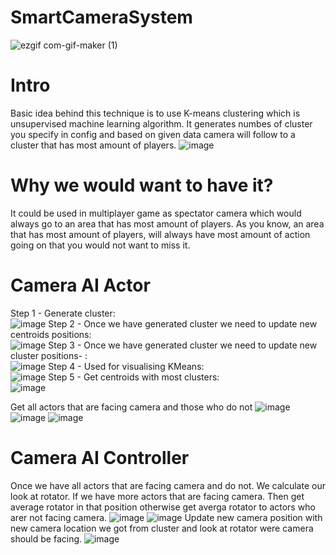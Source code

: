 # SmartCameraSystem
![ezgif com-gif-maker (1)](https://user-images.githubusercontent.com/10357361/214292268-a8a1c4e3-bec3-472a-bdbf-f523417304ea.gif)

# Intro
Basic idea behind this technique is to use  K-means clustering which is unsupervised machine learning algorithm.
It generates  numbes of cluster you specify in config and based  on given data camera will follow to a cluster that has most amount of players.
![image](https://user-images.githubusercontent.com/10357361/214296235-6800bf13-aaf0-4f19-a856-d986c05a288e.png)

# Why we would want to have it?
It could be  used in multiplayer game as spectator camera which would always go to an area that has most amount of players. As you know, an area that has most amount of players, will always have most amount of action going on that you would not want to miss it.


# Camera AI Actor
Step 1 - Generate cluster: <br />
![image](https://user-images.githubusercontent.com/10357361/214280513-5271e54a-bea4-4698-9f55-80ffc9411420.png)
Step 2 - Once we have generated cluster we need to update new centroids positions: <br />
![image](https://user-images.githubusercontent.com/10357361/214280548-9581b887-3eec-452f-bd2f-b2d3f7c0792c.png)
Step 3 - Once we have generated cluster we need to update new cluster positions- : <br />
![image](https://user-images.githubusercontent.com/10357361/214280591-62a4d980-a222-4394-ad38-1e27126e6d15.png)
Step 4 - Used for visualising KMeans: <br />
![image](https://user-images.githubusercontent.com/10357361/214280630-e917aceb-e229-447c-97ae-3a44a93b9cd4.png)
Step 5 - Get centroids with most clusters: <br />
![image](https://user-images.githubusercontent.com/10357361/214280666-5a71bbc2-7d87-42e5-b40f-d09c294d46d0.png)

Get all actors that are facing camera and those who do not
![image](https://user-images.githubusercontent.com/10357361/214281550-d2113ba6-f5b6-4aed-9396-04d70b66677d.png)
![image](https://user-images.githubusercontent.com/10357361/214281603-89f02489-6ead-41d2-946c-b3594ed7c3bc.png)
![image](https://user-images.githubusercontent.com/10357361/214281639-137a5d73-279d-429d-8f43-2eff045210d4.png)

# Camera AI Controller
Once we have all actors that are facing camera  and do not. We calculate our look at rotator. If we have more actors that are facing camera.
Then get average rotator in that position otherwise get averga rotator to actors who arer not facing camera.
![image](https://user-images.githubusercontent.com/10357361/214293265-36fa0123-999c-4a1d-baf6-cc76b0c3e6ed.png)
![image](https://user-images.githubusercontent.com/10357361/214293441-2f87f5a9-c7e0-46a4-8c11-b4732baeb201.png)
Update new camera position with new camera location we got from cluster and look at rotator were camera should be facing.
![image](https://user-images.githubusercontent.com/10357361/214293597-1829e7f2-dc56-4aa3-8acf-145e0c474a69.png)










